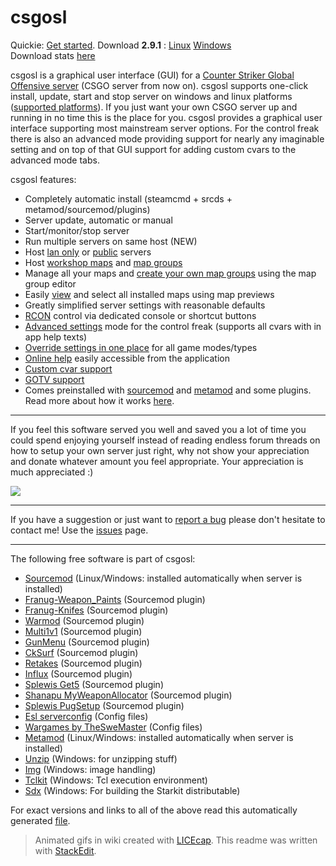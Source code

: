 # csgosl

Quickie: [Get started](https://github.com/lenosisnickerboa/csgosl/wiki). Download **2.9.1** : [Linux](https://github.com/lenosisnickerboa/csgosl/releases/download/v2.9/csgosl-linux.zip) [Windows](https://github.com/lenosisnickerboa/csgosl/releases/download/v2.9/csgosl-windows.zip) 
<br>Download stats [here](http://www.somsubhra.com/github-release-stats/?username=lenosisnickerboa&repository=csgosl)

csgosl is a graphical user interface (GUI) for a [Counter Striker Global Offensive server](https://developer.valvesoftware.com/wiki/Counter-Strike:_Global_Offensive_Dedicated_Servers) (CSGO server from now on).  csgosl supports one-click install, update, start and stop server on windows and linux platforms ([supported platforms](https://github.com/lenosisnickerboa/csgosl/wiki/Platform-support)). If you just want your own CSGO server up and running in no time this is the place for you. csgosl provides a graphical user interface supporting most mainstream server options. For the control freak there is also an advanced mode providing support for nearly any imaginable setting and on top of that GUI support for adding custom cvars to the advanced mode tabs.

csgosl features:

* Completely automatic install (steamcmd + srcds + metamod/sourcemod/plugins)
* Server update, automatic or manual
* Start/monitor/stop server
* Run multiple servers on same host (NEW)
* Host [lan only](https://github.com/lenosisnickerboa/csgosl/wiki/Host%20LAN%20only%20server) or [public](https://github.com/lenosisnickerboa/csgosl/wiki/Host%20public%20server) servers
* Host [workshop maps](https://github.com/lenosisnickerboa/csgosl/wiki/Host%20workshop%20maps) and [map groups](https://github.com/lenosisnickerboa/csgosl/wiki/Host%20workshop%20map%20groups) 
* Manage all your maps and [create your own map groups](https://github.com/lenosisnickerboa/csgosl/wiki/Create%20your%20own%20map%20groups) using the map group editor
* Easily [view](https://github.com/lenosisnickerboa/csgosl/wiki/Help-on-Maps) and select all installed maps using map previews
* Greatly simplified server settings with reasonable defaults 
* [RCON](https://github.com/lenosisnickerboa/csgosl/wiki/Help-on-RconCli) control via dedicated console or shortcut buttons
* [Advanced settings](https://github.com/lenosisnickerboa/csgosl/wiki/Advanced%20mode) mode for the control freak (supports all cvars with in app help texts)
* [Override settings in one place](https://github.com/lenosisnickerboa/csgosl/wiki/Advanced%20mode) for all game modes/types
* [Online help](https://github.com/lenosisnickerboa/csgosl/wiki) easily accessible from the application
* [Custom cvar support](https://github.com/lenosisnickerboa/csgosl/wiki/Custom-cvars)
* [GOTV support](https://github.com/lenosisnickerboa/csgosl/wiki/Host-a-GOTV-server)
* Comes preinstalled with [sourcemod](https://www.sourcemod.net/) and [metamod](https://www.metamodsource.net/) and some plugins. Read more about how it works [here](https://github.com/lenosisnickerboa/csgosl/wiki/Help-on-Sourcemod).


----------


If you feel this software served you well and saved  you a lot of time you could spend enjoying yourself instead of reading endless forum threads on how to setup your own server just right, why not show your appreciation and donate whatever amount you feel appropriate. Your appreciation is much appreciated :)

[![](https://camo.githubusercontent.com/f896f7d176663a1559376bb56aac4bdbbbe85ed1/68747470733a2f2f7777772e70617970616c6f626a656374732e636f6d2f656e5f55532f692f62746e2f62746e5f646f6e61746543435f4c472e676966)](https://www.paypal.com/cgi-bin/webscr?cmd=_s-xclick&hosted_button_id=NESCKT8B4C638)

----------

If you have a suggestion or just want to [report a bug](https://github.com/lenosisnickerboa/csgosl/wiki/Report-a-bug) please don't hesitate to contact me! Use the [issues](https://github.com/lenosisnickerboa/csgosl/issues) page.

----------

The following free software is part of csgosl:

 - [Sourcemod](https://www.sourcemod.net/) (Linux/Windows: installed automatically when server is installed)
 - [Franug-Weapon_Paints](https://github.com/Franc1sco/Franug-Weapon_Paints) (Sourcemod plugin)
 - [Franug-Knifes](https://github.com/Franc1sco/Franug-Knifes) (Sourcemod plugin)
 - [Warmod](https://forums.alliedmods.net/showthread.php?t=225474) (Sourcemod plugin)
 - [Multi1v1](https://github.com/splewis/csgo-multi-1v1) (Sourcemod plugin)
 - [GunMenu](https://forums.alliedmods.net/showthread.php?t=259355) (Sourcemod plugin)
 - [CkSurf](https://forums.alliedmods.net/showthread.php?t=264498) (Sourcemod plugin)
 - [Retakes](https://github.com/splewis/csgo-retakes) (Sourcemod plugin)
 - [Influx](https://influxtimer.com/) (Sourcemod plugin)
 - [Splewis Get5](https://github.com/splewis/get5) (Sourcemod plugin)
 - [Shanapu MyWeaponAllocator](https://github.com/shanapu/MyWeaponAllocator) (Sourcemod plugin)
 - [Splewis PugSetup](https://forums.alliedmods.net/showthread.php?t=244114) (Sourcemod plugin)
 - [Esl serverconfig](https://play.eslgaming.com/download/26251762/) (Config files)
 - [Wargames by TheSweMaster](https://gamebanana.com/scripts/9907) (Config files)
 - [Metamod](https://www.metamodsource.net/) (Linux/Windows: installed automatically when server is installed)
 - [Unzip](http://www.info-zip.org/UnZip.html) (Windows: for unzipping stuff)
 - [Img](http://www.tcl.tk/starkits/) (Windows: image handling)
 - [Tclkit](http://sourceforge.net/projects/twapi) (Windows: Tcl execution environment)
 - [Sdx](http://code.google.com/archive/p/tclkit/) (Windows: For building the Starkit distributable)

For exact versions and links to all of the above read this automatically generated [file](https://github.com/lenosisnickerboa/csgosl/blob/master/src/contribs.tcl).

> Animated gifs in wiki created with [LICEcap](http://www.cockos.com/licecap/).
> This readme was written with [StackEdit](https://stackedit.io/).
